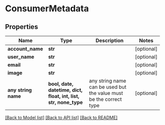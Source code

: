 # ConsumerMetadata


## Properties
Name | Type | Description | Notes
------------ | ------------- | ------------- | -------------
**account_name** | **str** |  | [optional] 
**user_name** | **str** |  | [optional] 
**email** | **str** |  | [optional] 
**image** | **str** |  | [optional] 
**any string name** | **bool, date, datetime, dict, float, int, list, str, none_type** | any string name can be used but the value must be the correct type | [optional]

[[Back to Model list]](../../README.md#documentation-for-models) [[Back to API list]](../../README.md#documentation-for-api-endpoints) [[Back to README]](../../README.md)


